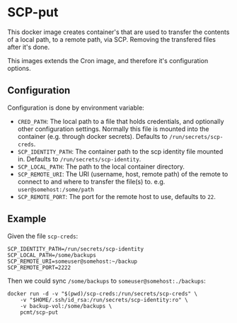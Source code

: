 # SCP-put

This docker image creates container's that are used to transfer the contents of
a local path, to a remote path, via SCP.  Removing the transfered files after it's done.

This images extends the Cron image, and therefore it's configuration options.

## Configuration

Configuration is done by environment variable:

- `CRED_PATH`: The local path to a file that holds credentials, and optionally
    other configuration settings.  Normally this file is mounted into the
    container (e.g. through docker secrets).  Defaults to 
    `/run/secrets/scp-creds`.
- `SCP_IDENTITY_PATH`: The container path to the scp identity file mounted in.
    Defaults to `/run/secrets/scp-identity`.
- `SCP_LOCAL_PATH`: The path to the local container directory.
- `SCP_REMOTE_URI`: The URI (username, host, remote path) of the remote to connect to
  and where to transfer the file(s) to. e.g. `user@somehost:/some/path`
- `SCP_REMOTE_PORT`: The port for the remote host to use, defaults to `22`.

## Example

Given the file `scp-creds`:

```shell
SCP_IDENTITY_PATH=/run/secrets/scp-identity
SCP_LOCAL_PATH=/some/backups
SCP_REMOTE_URI=someuser@somehost:~/backup
SCP_REMOTE_PORT=2222
```

Then we could sync `/some/backups` to `someuser@somehost:./backups`:

```shell
docker run -d -v "$(pwd)/scp-creds:/run/secrets/scp-creds" \
    -v "$HOME/.ssh/id_rsa:/run/secrets/scp-identity:ro" \
    -v backup-vol:/some/backups \
    pcmt/scp-put
```
